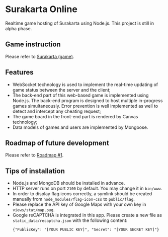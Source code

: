 # Surakarta Online
Realtime game hosting of Surakarta using Node.js. This project is still in alpha phase. 

## Game instruction
Please refer to [Surakarta (game)](https://en.wikipedia.org/wiki/Surakarta_(game)).

## Features
* WebSocket technology is used to implement the real-time updating of game status between the server and the client;
* The back-end part of this web-based game is implemented using Node.js. The back-end program is designed to host multiple in-progress games simultaneously. Error prevention is well implemented as well to detect and intercept any cheating request;
* The game board in the front-end part is rendered by Canvas technology; 
* Data models of games and users are implemented by Mongoose. 

## Roadmap of future development
Please refer to [Roadmap #1](https://github.com/CrabAss/Surakarta-Online/projects/1).

## Tips of installation
* Node.js and MongoDB should be installed in advance. 
* HTTP server runs on port `2100` by default. You may change it in `bin/www`.
* In order to display flag icons correctly, a symlink should be created manually from `node_modules/flag-icon-css` to `public/flag`. 
* Please replace the API key of Google Maps with your own key in `views/stat/map.pug`.
* Google reCAPTCHA is integrated in this app. Please create a new file as `static_data/recaptcha.json` with the following content: 
  ```
  {"PublicKey": "[YOUR PUBLIC KEY]", "Secret": "[YOUR SECRET KEY]"}
  ```
